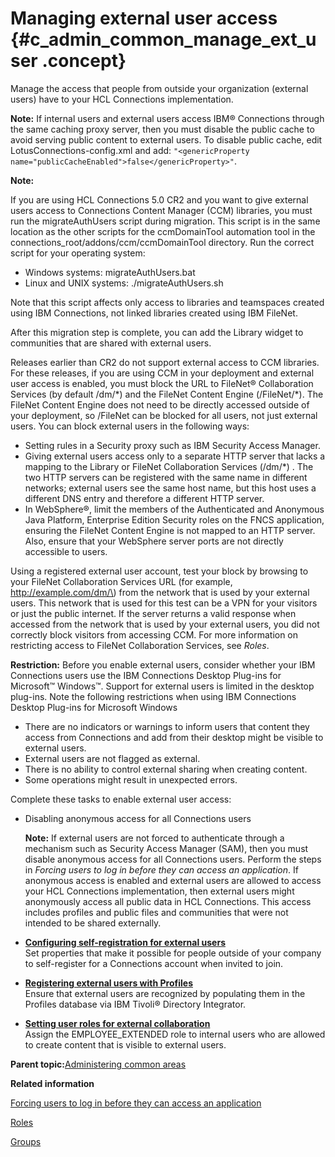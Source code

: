 # Managing external user access {#c_admin_common_manage_ext_user .concept}

Manage the access that people from outside your organization \(external users\) have to your HCL Connections implementation.

**Note:** If internal users and external users access IBM® Connections through the same caching proxy server, then you must disable the public cache to avoid serving public content to external users. To disable public cache, edit LotusConnections-config.xml and add: `"<genericProperty name="publicCacheEnabled">false</genericProperty>"`.

**Note:**

If you are using HCL Connections 5.0 CR2 and you want to give external users access to Connections Content Manager \(CCM\) libraries, you must run the migrateAuthUsers script during migration. This script is in the same location as the other scripts for the ccmDomainTool automation tool in the connections\_root/addons/ccm/ccmDomainTool directory. Run the correct script for your operating system:

-   Windows systems: migrateAuthUsers.bat
-   Linux and UNIX systems: ./migrateAuthUsers.sh

Note that this script affects only access to libraries and teamspaces created using IBM Connections, not linked libraries created using IBM FileNet.

After this migration step is complete, you can add the Library widget to communities that are shared with external users.

Releases earlier than CR2 do not support external access to CCM libraries. For these releases, if you are using CCM in your deployment and external user access is enabled, you must block the URL to FileNet® Collaboration Services \(by default /dm/\*\) and the FileNet Content Engine \(/FileNet/\*\). The FileNet Content Engine does not need to be directly accessed outside of your deployment, so /FileNet can be blocked for all users, not just external users. You can block external users in the following ways:

-   Setting rules in a Security proxy such as IBM Security Access Manager.
-   Giving external users access only to a separate HTTP server that lacks a mapping to the Library or FileNet Collaboration Services \(/dm/\*\) . The two HTTP servers can be registered with the same name in different networks; external users see the same host name, but this host uses a different DNS entry and therefore a different HTTP server.
-   In WebSphere®, limit the members of the Authenticated and Anonymous Java Platform, Enterprise Edition Security roles on the FNCS application, ensuring the FileNet Content Engine is not mapped to an HTTP server. Also, ensure that your WebSphere server ports are not directly accessible to users.

Using a registered external user account, test your block by browsing to your FileNet Collaboration Services URL \(for example, http://example.com/dm/\) from the network that is used by your external users. This network that is used for this test can be a VPN for your visitors or just the public internet. If the server returns a valid response when accessed from the network that is used by your external users, you did not correctly block visitors from accessing CCM. For more information on restricting access to FileNet Collaboration Services, see *Roles*.

**Restriction:** Before you enable external users, consider whether your IBM Connections users use the IBM Connections Desktop Plug-ins for Microsoft™ Windows™. Support for external users is limited in the desktop plug-ins. Note the following restrictions when using IBM Connections Desktop Plug-ins for Microsoft Windows

-   There are no indicators or warnings to inform users that content they access from Connections and add from their desktop might be visible to external users.
-   External users are not flagged as external.
-   There is no ability to control external sharing when creating content.
-   Some operations might result in unexpected errors.

Complete these tasks to enable external user access:

-   Disabling anonymous access for all Connections users

    **Note:** If external users are not forced to authenticate through a mechanism such as Security Access Manager \(SAM\), then you must disable anonymous access for all Connections users. Perform the steps in *Forcing users to log in before they can access an application*. If anonymous access is enabled and external users are allowed to access your HCL Connections implementation, then external users might anonymously access all public data in HCL Connections. This access includes profiles and public files and communities that were not intended to be shared externally.


-   **[Configuring self-registration for external users](../admin/t_install_config_self-registration_for_external_users.md)**  
Set properties that make it possible for people outside of your company to self-register for a Connections account when invited to join.
-   **[Registering external users with Profiles](../admin/t_admin_profiles_external_user_script.md)**  
Ensure that external users are recognized by populating them in the Profiles database via IBM Tivoli® Directory Integrator.
-   **[Setting user roles for external collaboration](../admin/t_admin_profiles_set_roles.md)**  
Assign the EMPLOYEE\_EXTENDED role to internal users who are allowed to create content that is visible to external users.

**Parent topic:**[Administering common areas](../admin/c_admin_act_wsadmin.md)

**Related information**  


[Forcing users to log in before they can access an application](../secure/t_admin_common_force_authentication.md)

[Roles](../admin/r_admin_common_user_roles.md)

[Groups](../admin/c_admin_common_groups.md)


